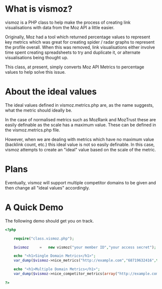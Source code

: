What is vismoz?
======

vismoz is a PHP class to help make the process of creating link visualisations with data from the Moz API a little easier.

Originally, Moz had a tool which returned percentage values to represent key metrics which was great for creating spider / 
radar graphs to represent the profile overall. When this was removed, link visualisations either involve time spent
creating spreadsheets to try and duplicate it, or alternate visualisations being thought up.

This class, at present, simply converts Moz API Metrics to percentage values to help solve this issue.

About the ideal values
======

The ideal values defined in vismoz.metrics.php are, as the name suggests, what the metric should ideally be.

In the case of normalised metrics such as MozRank and MozTrust these are easily definable as the scale has a maximum value.
These can be defined in the vismoz.metrics.php file.

However, when we are dealing with metrics which have no maximum value (backlink count, etc.) this ideal value is not so 
easily definable. In this case, vismoz attempts to create an "ideal" value based on the scale of the metric.

Plans
======

Eventually, vismoz will support multiple competitor domains to be given and then change all "ideal values" accordingly.

A Quick Demo
======

The following demo should get you on track.

```php
<?php

	require("class.vismoz.php");

	$vismoz		=	new vismoz("your member ID","your access secret");

	echo "<h1>Single Domain Metrics</h1>";
	var_dump($vismoz->nice_metrics("http://example.com","68719632416",true));

	echo "<h1>Multiple Domain Metrics</h1>";
	var_dump($vismoz->nice_competitor_metrics(array("http://example.com","http://example2.com"),"68719632416",true));
	
?>
